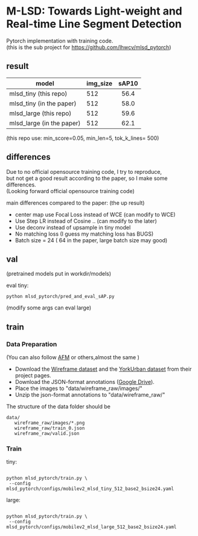 # M-LSD: Towards Light-weight and Real-time Line Segment Detection

Pytorch implementation with training code. <br/>
(this is the sub project for https://github.com/lhwcv/mlsd_pytorch)

## result

model| img_size| sAP10
|---|---|:---:| 
mlsd_tiny (this repo)| 512|  56.4
mlsd_tiny (in the paper)| 512|  58.0
mlsd_large (this repo)| 512|  59.6
mlsd_large (in the paper)| 512|  62.1

(this repo use:  min_score=0.05,  min_len=5, tok_k_lines= 500)

## differences
Due to no official opensource training code, I try to reproduce,<br/>
but not get a good result according to the paper, so I make some differences. <br/>
(Looking forward official opensource training code)  <br/>

main differences compared to the paper: (the up result)

- center map use Focal Loss instead of WCE  (can modify to WCE)
- Use Step LR instead of Cosine .. (can modify to the later)
- Use deconv instead of upsample in tiny model
- No matching loss (I guess my matching loss has BUGS)
- Batch size = 24 ( 64 in the paper, large batch size may good)

## val
(pretrained models put in workdir/models)

eval tiny: 

```
python mlsd_pytorch/pred_and_eval_sAP.py
```
(modify some args can eval large)

## train

### Data Preparation
(You can also follow [AFM](https://github.com/cherubicXN/afm_cvpr2019 ) or others,almost the same )
- Download the [Wireframe dataset](https://github.com/huangkuns/wireframe) and the [YorkUrban dataset](http://www.elderlab.yorku.ca/resources/york-urban-line-segment-database-information/) from their project pages.
- Download the JSON-format annotations ([Google Drive](https://drive.google.com/file/d/15z3-xgIzj_-9bep8l6s8dgIbpjKp_8VK/view?usp=sharing)).
- Place the images to "data/wireframe_raw/images/"
- Unzip the json-format annotations to "data/wireframe_raw/"

The structure of the data folder should be
```shell
data/
   wireframe_raw/images/*.png
   wireframe_raw/train_0.json
   wireframe_raw/valid.json

```
### Train
tiny:
```

python mlsd_pytorch/train.py \
 --config mlsd_pytorch/configs/mobilev2_mlsd_tiny_512_base2_bsize24.yaml
```

large:
```

python mlsd_pytorch/train.py \
 --config mlsd_pytorch/configs/mobilev2_mlsd_large_512_base2_bsize24.yaml
```